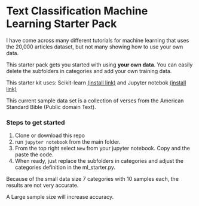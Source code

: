 # Text Classification Machine Learning Starter Pack

I have come across many different tutorials for machine learning that uses the 20,000 articles dataset, but not many showing how to use your own data. 

This starter pack gets you started with using **your own data**. You can easily delete the subfolders in categories and add your own training data.

This starter kit uses: Scikit-learn [(install link)](https://scikit-learn.org/stable/install.html) and Jupyter notebok  [(install link)](https://jupyter.org/install)

This current sample data set is a collection of verses from the American Standard Bible (Public domain Text).

### Steps to get started
1. Clone or download this repo
2. run `jupyter notebook` from the main folder.
3. From the top right select `New` from your jupyter notebook. Copy and the paste the code.
4. When ready, just replace the subfolders in categories and adjust the categories definition in the ml_starter.py.

Because of the small data size 7 categories with 10 samples each, the results are not very accurate. 

A Large sample size will increase accuracy.

